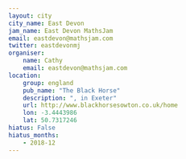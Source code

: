 ```yaml
---
layout: city                                           
city_name: East Devon                                                               
jam_name: East Devon MathsJam
email: eastdevon@mathsjam.com
twitter: eastdevonmj
organiser:
    name: Cathy
    email: eastdevon@mathsjam.com
location:
    group: england
    pub_name: "The Black Horse"
    description: ", in Exeter"
    url: http://www.blackhorsesowton.co.uk/home
    lon: -3.4443986
    lat: 50.7317246
hiatus: False
hiatus_months:
    - 2018-12
---
```

